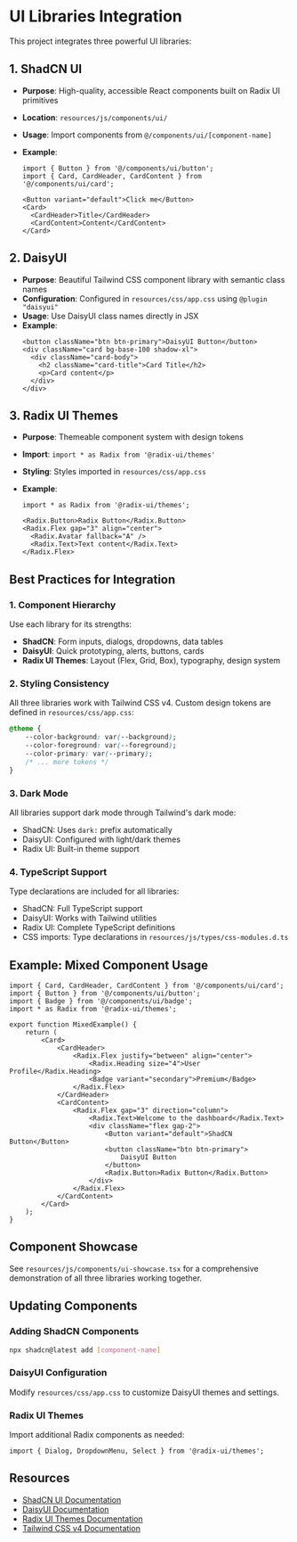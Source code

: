 # UI Libraries Integration

This project integrates three powerful UI libraries:

## 1. ShadCN UI

- **Purpose**: High-quality, accessible React components built on Radix UI primitives
- **Location**: `resources/js/components/ui/`
- **Usage**: Import components from `@/components/ui/[component-name]`
- **Example**:

    ```tsx
    import { Button } from '@/components/ui/button';
    import { Card, CardHeader, CardContent } from '@/components/ui/card';

    <Button variant="default">Click me</Button>
    <Card>
      <CardHeader>Title</CardHeader>
      <CardContent>Content</CardContent>
    </Card>
    ```

## 2. DaisyUI

- **Purpose**: Beautiful Tailwind CSS component library with semantic class names
- **Configuration**: Configured in `resources/css/app.css` using `@plugin "daisyui"`
- **Usage**: Use DaisyUI class names directly in JSX
- **Example**:
    ```tsx
    <button className="btn btn-primary">DaisyUI Button</button>
    <div className="card bg-base-100 shadow-xl">
      <div className="card-body">
        <h2 className="card-title">Card Title</h2>
        <p>Card content</p>
      </div>
    </div>
    ```

## 3. Radix UI Themes

- **Purpose**: Themeable component system with design tokens
- **Import**: `import * as Radix from '@radix-ui/themes'`
- **Styling**: Styles imported in `resources/css/app.css`
- **Example**:

    ```tsx
    import * as Radix from '@radix-ui/themes';

    <Radix.Button>Radix Button</Radix.Button>
    <Radix.Flex gap="3" align="center">
      <Radix.Avatar fallback="A" />
      <Radix.Text>Text content</Radix.Text>
    </Radix.Flex>
    ```

## Best Practices for Integration

### 1. Component Hierarchy

Use each library for its strengths:

- **ShadCN**: Form inputs, dialogs, dropdowns, data tables
- **DaisyUI**: Quick prototyping, alerts, buttons, cards
- **Radix UI Themes**: Layout (Flex, Grid, Box), typography, design system

### 2. Styling Consistency

All three libraries work with Tailwind CSS v4. Custom design tokens are defined in `resources/css/app.css`:

```css
@theme {
    --color-background: var(--background);
    --color-foreground: var(--foreground);
    --color-primary: var(--primary);
    /* ... more tokens */
}
```

### 3. Dark Mode

All libraries support dark mode through Tailwind's dark mode:

- ShadCN: Uses `dark:` prefix automatically
- DaisyUI: Configured with light/dark themes
- Radix UI: Built-in theme support

### 4. TypeScript Support

Type declarations are included for all libraries:

- ShadCN: Full TypeScript support
- DaisyUI: Works with Tailwind utilities
- Radix UI: Complete TypeScript definitions
- CSS imports: Type declarations in `resources/js/types/css-modules.d.ts`

## Example: Mixed Component Usage

```tsx
import { Card, CardHeader, CardContent } from '@/components/ui/card';
import { Button } from '@/components/ui/button';
import { Badge } from '@/components/ui/badge';
import * as Radix from '@radix-ui/themes';

export function MixedExample() {
    return (
        <Card>
            <CardHeader>
                <Radix.Flex justify="between" align="center">
                    <Radix.Heading size="4">User Profile</Radix.Heading>
                    <Badge variant="secondary">Premium</Badge>
                </Radix.Flex>
            </CardHeader>
            <CardContent>
                <Radix.Flex gap="3" direction="column">
                    <Radix.Text>Welcome to the dashboard</Radix.Text>
                    <div className="flex gap-2">
                        <Button variant="default">ShadCN Button</Button>
                        <button className="btn btn-primary">
                            DaisyUI Button
                        </button>
                        <Radix.Button>Radix Button</Radix.Button>
                    </div>
                </Radix.Flex>
            </CardContent>
        </Card>
    );
}
```

## Component Showcase

See `resources/js/components/ui-showcase.tsx` for a comprehensive demonstration of all three libraries working together.

## Updating Components

### Adding ShadCN Components

```bash
npx shadcn@latest add [component-name]
```

### DaisyUI Configuration

Modify `resources/css/app.css` to customize DaisyUI themes and settings.

### Radix UI Themes

Import additional Radix components as needed:

```tsx
import { Dialog, DropdownMenu, Select } from '@radix-ui/themes';
```

## Resources

- [ShadCN UI Documentation](https://ui.shadcn.com)
- [DaisyUI Documentation](https://daisyui.com)
- [Radix UI Themes Documentation](https://www.radix-ui.com/themes)
- [Tailwind CSS v4 Documentation](https://tailwindcss.com)
